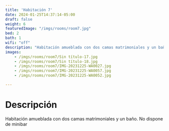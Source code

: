 ```yaml
---
title: 'Habitación 7'
date: 2024-01-25T14:37:14-05:00
draft: false
weight: 6
featuredImage: "/imgs/rooms/room7.jpg"
bed: 2
bath: 1
wifi: "off"
description: "Habitación amueblada con dos camas matrimoniales y un baño. No dispone de minibar"
images:
    - /imgs/rooms/room7/Sin título-17.jpg
    - /imgs/rooms/room7/Sin título-18.jpg
    - /imgs/rooms/room7/IMG-20231225-WA0027.jpg
    - /imgs/rooms/room7/IMG-20231225-WA0057.jpg
    - /imgs/rooms/room7/IMG-20231225-WA0052.jpg

---
```


# Descripción
Habitación amueblada con dos camas matrimoniales y un baño. No dispone de minibar